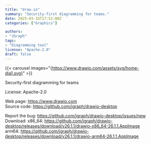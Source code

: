 ```yaml
---
title: "draw.io"
summary: "Security-first diagramming for teams."
date: 2025-03-16T17:52:00Z
categories: ["Graphics"]

authors:
- "JGraph"
tags:
- "Diagramming tool"
license: "Apache-2.0"
draft: false
---
```


{{< carousel images="{https://www.drawio.com/assets/svg/home-dia1.svg}" >}}

Security-first diagramming for teams

License: Apache-2.0

Web page: <https://www.drawio.com>  
Source code: <https://github.com/jgraph/drawio-desktop>

Report the bug: <https://github.com/jgraph/drawio-desktop/issues/new>  
Download: x86_64: <https://github.com/jgraph/drawio-desktop/releases/download/v26.1.1/drawio-x86_64-26.1.1.AppImage>  
          arm64: <https://github.com/jgraph/drawio-desktop/releases/download/v26.1.1/drawio-arm64-26.1.1.AppImage>
